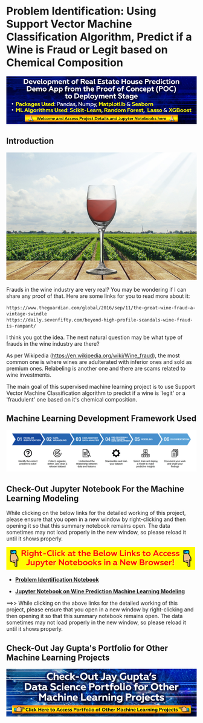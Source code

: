 # Problem Identification: Using Support Vector Machine Classification Algorithm, Predict if a Wine is Fraud or Legit based on Chemical Composition

<p align="center">
<img src="https://github.com/jayguptacal/portfolio/blob/main/image/housePredAppWelcome.jpg">
</p>

## Introduction ##

<p align="center">
<img src="https://github.com/jayguptacal/portfolio/blob/main/image/winebanner_600x400.jpg">
</p>

Frauds in the wine industry are very real? You may be wondering if I can share any proof of that. Here are some links for you to read more about it:

    https://www.theguardian.com/global/2016/sep/11/the-great-wine-fraud-a-vintage-swindle
    https://daily.sevenfifty.com/beyond-high-profile-scandals-wine-fraud-is-rampant/

I think you got the idea. The next natural question may be what type of frauds in the wine industry are there?

As per Wikipedia (https://en.wikipedia.org/wiki/Wine_fraud), the most common one is where wines are adulterated with inferior ones and sold as premium ones. Relabeling is another one and there are scams related to wine investments.

The main goal of this supervised machine learning project is to use Support Vector Machine Classification algorithm to predict if a wine is 'legit' or a 'fraudulent' one based on it's chemical composition.

## Machine Learning Development Framework Used ##
<p align="center">
<img src="https://github.com/jayguptacal/portfolio/blob/main/image/MLmethodology.jpg">
</p>

## Check-Out Jupyter Notebook For the Machine Learning Modeling ##

While clicking on the below links for the detailed working of this project, please ensure that you open in a new window by right-clicking and then opening it so that this summary notebook remains open. The data sometimes may not load properly in the new window, so please reload it until it shows properly.

<img src="https://github.com/jayguptacal/portfolio/blob/main/image/bannerOpenNotebooks.jpg">

* <a href="https://github.com/jayguptacal/RetailAndMarketing/blob/main/HouseSalesPricePrediction/1_Problem_Identification_House_Prices.ipynb" target="_blank"><b>Problem Identification Notebook</b></a>

* <a href="https://github.com/jayguptacal/RetailAndMarketing/blob/main/wineFraudPredictwithSVC/svc_wine_fraud.ipynb" target="_blank"><b>Jupyter Notebook on Wine Prediction Machine Learning Modeling</b></a>

==>> While clicking on the above links for the detailed working of this project, please ensure that you open in a new window by right-clicking and then opening it so that this summary notebook remains open. The data sometimes may not load properly in the new window, so please reload it until it shows properly.

## Check-Out Jay Gupta's Portfolio for Other Machine Learning Projects ##
<p align="center">
<a href="https://jayguptacal.github.io/portfolio/" target="_blank"><img src="https://github.com/jayguptacal/portfolio/blob/main/image/FullPortfolioBanner.jpg"></a>
</p>
